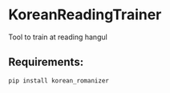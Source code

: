 # KoreanReadingTrainer
Tool to train at reading hangul


## Requirements:

```
pip install korean_romanizer
```
